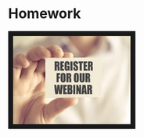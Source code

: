 # Homework

<a href="https://youtu.be/9hOvzXg8BJQ" target="_blank"><img src="https://github.com/AsnateRibena/723w7/blob/master/webinar.jpg" 
alt="IMAGE ALT TEXT HERE" width="240" height="180" border="10" /></a>
